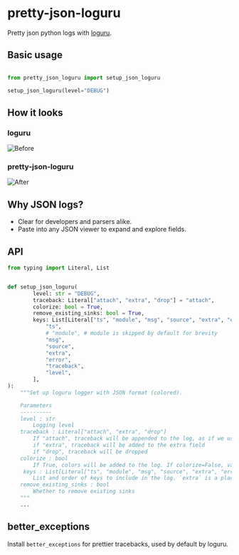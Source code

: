 # pretty-json-loguru

Pretty json python logs with [loguru](https://github.com/Delgan/loguru).

## Basic usage 

```python

from pretty_json_loguru import setup_json_loguru

setup_json_loguru(level="DEBUG")

```


## How it looks 

### loguru

![Before](docs/logger_default.png "Before")

### pretty-json-loguru

![After](docs/logger_pretty_json_loguru.png "After")

## Why JSON logs? 

- Clear for developers and parsers alike.
- Paste into any JSON viewer to expand and explore fields.

## API

```python
from typing import Literal, List


def setup_json_loguru(
        level: str = "DEBUG",
        traceback: Literal["attach", "extra", "drop"] = "attach",
        colorize: bool = True,
        remove_existing_sinks: bool = True,
        keys: List[Literal["ts", "module", "msg", "source", "extra", "error", "traceback", "level"]] = [
            "ts",
            # "module", # module is skipped by default for brevity
            "msg",
            "source",
            "extra",
            "error",
            "traceback",
            "level",
        ],
):
    """Set up loguru logger with JSON format (colored).

    Parameters
    ----------
    level : str
        Logging level
    traceback : Literal["attach", "extra", "drop"]
        If "attach", traceback will be appended to the log, as if we use the vanilla formatter.
        if "extra", traceback will be added to the extra field
        if "drop", traceback will be dropped
    colorize : bool
        If True, colors will be added to the log. If colorize=False, vanilla traceback will be used (`traceback.format_exc()`)
     keys : List[Literal["ts", "module", "msg", "source", "extra", "error", "traceback", "level"]]
        List and order of keys to include in the log. `extra` is a placeholder for extra fields
    remove_existing_sinks : bool
        Whether to remove existing sinks
    """
	...
```


## better_exceptions

Install `better_exceptions` for prettier tracebacks, used by default by loguru.